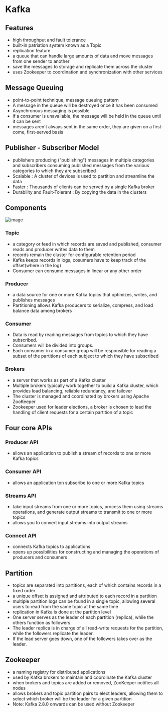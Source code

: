 # Kafka
## Features
- high throughput and fault tolerance
- built-in patriation system known as a Topic
- replication feature
- a queue that can handle large amounts of data and move messages from one sender to another
- save the messages to storage and replicate them across the cluster
- uses Zookeeper to coordination and synchronization with other services

## Message Queuing
- point-to-point technique, message queuing pattern
- A message in the queue will be destroyed once it has been consumed
- Asynchronous messaging is possible
- if a consumer is unavailable, the message will be held in the queue until it can be sent
- messages aren't always sent in the same order, they are given on a first-come, first-served basis

## Publisher - Subscriber Model
- publishers producing ("publishing") messages in multiple categories and subscribers consuming published messages from the various categories to which they are subscribed
- Scalable : A cluster of devices is used to partition and streamline the data
- Faster : Thousands of clients can be served by a single Kafka broker
- Durability and Fault-Tolerant : By copying the data in the clusters

## Components
![image](https://user-images.githubusercontent.com/20329508/180700354-1fe20dc1-fb7a-43d6-9792-007ae8a0c063.png)

### Topic
- a category or feed in which records are saved and published, consumer reads and producer writes data to them
- records remain the cluster for configurable retention period
- Kafka keeps records in logs, cosumers have to keep track of the offset(where in the log)
- Consumer can consume messages in linear or any other order

### Producer
-  a data source for one or more Kafka topics that optimizes, writes, and publishes messages
-  Partitioning allows Kafka producers to serialize, compress, and load balance data among brokers

### Consumer
- Data is read by reading messages from topics to which they have subscribed. 
- Consumers will be divided into groups. 
- Each consumer in a consumer group will be responsible for reading a subset of the partitions of each subject to which they have subscribed

### Brokers
- a server that works as part of a Kafka cluster
- Multiple brokers typically work together to build a Kafka cluster, which provides load balancing, reliable redundancy, and failover
- The cluster is managed and coordinated by brokers using Apache ZooKeeper
- Zookeeper used for leader elections, a broker is chosen to lead the handling of client requests for a certain partition of a topic

## Four core APIs
### Producer API
- allows an application to publish a stream of records to one or more Kafka topics
### Consumer API
- allows an application ton subscribe to one or more Kafka topics
### Streams API
- take input streams from one or more topics, process them using streams operations, and generate output streams to transmit to one or more topics
- allows you to convert input streams into output streams
### Connect API
- connects Kafka topics to applications
- opens up possibilities for constructing and managing the operations of producers and consumers

## Partition
- topics are separated into partitions, each of which contains records in a fixed order
- a unique offset is assigned and attributed to each record in a partition
- multiple partition logs can be found in a single topic, allowing several users to read from the same topic at the same time
- replication in Kafka is done at the partition level
- One server serves as the leader of each partition (replica), while the others function as followers. 
- The leader replica is in charge of all read-write requests for the partition, while the followers replicate the leader. 
- If the lead server goes down, one of the followers takes over as the leader.

## Zookeeper
- a naming registry for distributed applications 
- used by Kafka brokers to maintain and coordinate the Kafka cluster
- when brokers and topics are added or removed, ZooKeeper notifies all nodes
- allows brokers and topic partition pairs to elect leaders, allowing them to select which broker will be the leader for a given partition
- Note: Kafka 2.8.0 onwards can be used without Zookeeper


